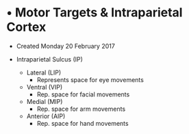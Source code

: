 # • Motor Targets & Intraparietal Cortex

* Created Monday 20 February 2017



* Intraparietal Sulcus (IP)
	* Lateral (LIP)
		* Represents space for eye movements
	* Ventral (VIP)
		* Rep. space for facial movements
	* Medial (MIP)
		* Rep. space for arm movements
	* Anterior (AIP)
		* Rep. space for hand movements



